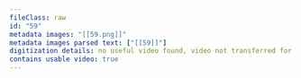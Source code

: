 ```yaml
---
fileClass: raw
id: "59"
metadata images: "[[59.png]]"
metadata images parsed text: ["[[59]]"]
digitization details: no useful video found, video not transferred for parsing
contains usable video: true
---
```

